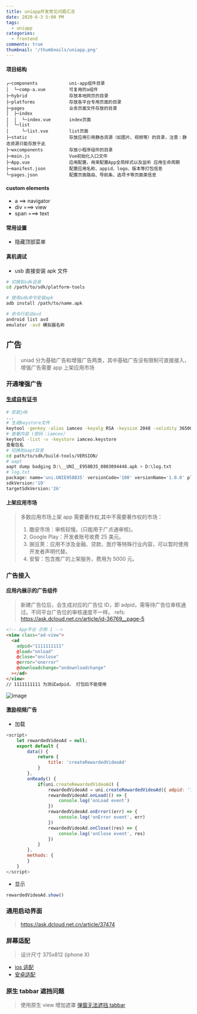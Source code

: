 ```yaml
---
title: uniapp开发常见问题汇总
date: 2020-6-3 5:00 PM
tags:
  - uniapp
categories:
  - frontend
comments: true
thumbnail: '/thumbnails/uniapp.png'
---
```


#### 项目结构

```
┌─components            uni-app组件目录
│  └─comp-a.vue         可复用的a组件
├─hybrid                存放本地网页的目录
├─platforms             存放各平台专用页面的目录
├─pages                 业务页面文件存放的目录
│  ├─index
│  │  └─index.vue       index页面
│  └─list
│     └─list.vue        list页面
├─static                存放应用引用静态资源（如图片、视频等）的目录，注意：静态资源只能存放于此
├─wxcomponents          存放小程序组件的目录
├─main.js               Vue初始化入口文件
├─App.vue               应用配置，用来配置App全局样式以及监听 应用生命周期
├─manifest.json         配置应用名称、appid、logo、版本等打包信息
└─pages.json            配置页面路由、导航条、选项卡等页面类信息

```

#### custom elements

- a ==> navigator
- div ===> view
- span ===> text

#### 常用设置

- 隐藏顶部菜单

#### 真机调试

- usb 直接安装 apk 文件

```sh
# 切换到sdk目录
cd /path/to/sdk/platform-tools

# 使用adb命令安装apk
adb install /path/to/name.apk

# 命令行启动avd
android list avd
emulator -avd 模拟器名称
```

## 广告

> uniad 分为基础广告和增强广告两类，其中基础广告没有限制可直接接入， 增强广告需要 app 上架应用市场

### 开通增强广告

#### [生成自有证书](https://ask.dcloud.net.cn/article/35777)

```sh
# 安装jdk
...
# 生成keystore文件
keytool -genkey -alias iamceo -keyalg RSA -keysize 2048 -validity 36500 -keystore iamceo.keystore
# 查看内容 (密码：iamceo）
keytool -list -v -keystore iamceo.keystore
查看包名
# 切换到aapt目录
cd path/to/sdk/build-tools/VERSION/
# aapt
aapt dump badging D:\__UNI__E958B35_0803094448.apk > D:\log.txt
# log.txt
package: name='uni.UNIE958B35' versionCode='100' versionName='1.0.0' platformBuildVersionName='1.0.0' compileSdkVersion='29' compileSdkVersionCodename='10'
sdkVersion:'19'
targetSdkVersion:'26'

```

#### 上架应用市场

> 多数应用市场上架 app 需要著作权,其中不需要著作权的市场：
>
> 1. 酷安市场：审核较慢。(只能用于广点通审核)。
> 2. Google Play：开发者账号收费 25 美元。
> 3. 豌豆荚：应用不涉及金融、贷款、医疗等特殊行业内容，可以暂时使用开发者声明代替。
> 4. 安智：包含推广的上架服务，费用为 5000 元。

### 广告接入

#### 应用内展示的广告组件

> 新建广告位后，会生成对应的广告位 ID，即 adpid，需等待广告位审核通过。不同平台广告位的审核速度不一样。
> refs: https://ask.dcloud.net.cn/article/id-36769__page-5

```html
<!-- App平台 示例 1 -->
<view class="ad-view">
  <ad
    adpid="1111111111"
    @load="onload"
    @close="onclose"
    @error="onerror"
    @downloadchange="ondownloadchange"
  ></ad>
</view>
// 1111111111 为测试adpid， 打包后不能使用
```

![image](https://uploader.shimo.im/f/gYv184Rt3MaNm9Wu.png)

#### 激励视频广告

- 加载

```js
<script>
    let rewardedVideoAd = null;
    export default {
        data() {
            return {
                title: 'createRewardedVideoAd'
            }
        },
        onReady() {
            if(uni.createRewardedVideoAd) {
                rewardedVideoAd = uni.createRewardedVideoAd({ adpid: '1507000689' }) // 仅用于HBuilder基座调试 adpid: '1507000689'
                rewardedVideoAd.onLoad(() => {
                    console.log('onLoad event')
                })
                rewardedVideoAd.onError((err) => {
                    console.log('onError event', err)
                })
                rewardedVideoAd.onClose((res) => {
                    console.log('onClose event', res)
                })
            }
        },
        methods: {
        }
    }
</script>
```

- 显示

```js
rewardedVideoAd.show()
```
### 通用启动界面
> https://ask.dcloud.net.cn/article/37474
### 屏幕适配

> 设计尺寸 375x812 (iphone X)

- [ios 适配](https://developer.apple.com/design/human-interface-guidelines/ios/visual-design/adaptivity-and-layout/)
- [安卓适配](https://www.jianshu.com/p/aa3bd45c26c7)

### 原生 tabbar 遮挡问题

> 使用原生 view 增加遮罩
> [弹窗无法遮挡 tabbar](https://www.cnblogs.com/fyhlz/p/11793986.html)
